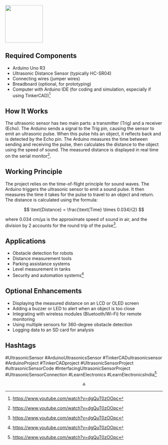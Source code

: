 <img src="https://r2cdn.perplexity.ai/pplx-full-logo-primary-dark%402x.png" class="logo" width="120"/>

## Required Components

- Arduino Uno R3
- Ultrasonic Distance Sensor (typically HC-SR04)
- Connecting wires (jumper wires)
- Breadboard (optional, for prototyping)
- Computer with Arduino IDE (for coding and simulation, especially if using TinkerCAD)[^1]


## How It Works

The ultrasonic sensor has two main parts: a transmitter (Trig) and a receiver (Echo). The Arduino sends a signal to the Trig pin, causing the sensor to emit an ultrasonic pulse. When this pulse hits an object, it reflects back and is detected by the Echo pin. The Arduino measures the time between sending and receiving the pulse, then calculates the distance to the object using the speed of sound. The measured distance is displayed in real time on the serial monitor[^1].

## Working Principle

The project relies on the time-of-flight principle for sound waves. The Arduino triggers the ultrasonic sensor to emit a sound pulse. It then measures the time it takes for the pulse to travel to an object and return. The distance is calculated using the formula:

$$
\text{Distance} = \frac{\text{Time} \times 0.034}{2}
$$

where 0.034 cm/μs is the approximate speed of sound in air, and the division by 2 accounts for the round trip of the pulse[^1].

## Applications

- Obstacle detection for robots
- Distance measurement tools
- Parking assistance systems
- Level measurement in tanks
- Security and automation systems[^1]


## Optional Enhancements

- Displaying the measured distance on an LCD or OLED screen
- Adding a buzzer or LED to alert when an object is too close
- Integrating with wireless modules (Bluetooth/Wi-Fi) for remote monitoring
- Using multiple sensors for 360-degree obstacle detection
- Logging data to an SD card for analysis


## Hashtags

\#UltrasonicSensor \#ArduinoUltrasonicsSensor \#TinkerCADultrasonicsensor \#ArduinoProject \#TinkerCADproject \#UltrasonicSensorProject \#ultrasonicSensorCode \#InterfacingUltrasonicSensorProject \#UltrasonicSensorConnection \#LearnElectronics \#LearnElectronicsIndia[^1]

<div style="text-align: center">⁂</div>

[^1]: https://www.youtube.com/watch?v=dgQuT0zOOpc

